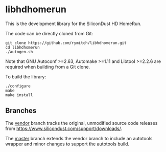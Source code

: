 # libhdhomerun

This is the development library for the SiliconDust HD HomeRun.

The code can be directly cloned from Git:

```
git clone https://github.com/rymitch/libhdhomerun.git
cd libhdhomerun
./autogen.sh
```

Note that GNU Autoconf >=2.63, Automake >=1.11 and Libtool >=2.2.6 are required when building from a Git clone.

To build the library:

```
./configure
make
make install
```

## Branches

The [vendor](https://github.com/rymitch/libhdhomerun/tree/vendor) branch tracks the original, unmodified source code releases from https://www.silicondust.com/support/downloads/.

The [master](https://github.com/rymitch/libhdhomerun/tree/master) branch extends the vendor branch to include an autotools wrapper and minor changes to support the autotools build.
